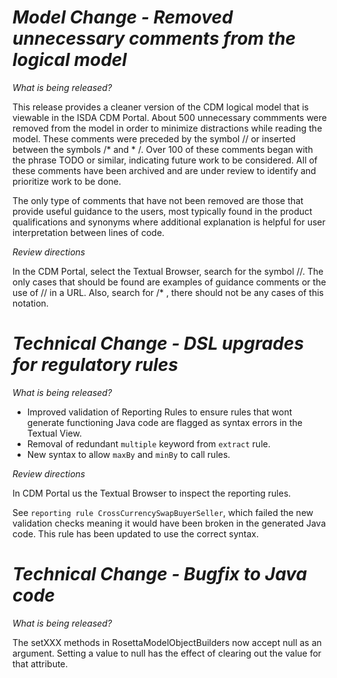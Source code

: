 # *Model Change - Removed unnecessary comments from the logical model*

_What is being released?_

This release provides a cleaner version of the CDM logical model that is viewable in the ISDA CDM Portal.  About 500 unnecessary commments were removed from the model in order to minimize distractions while reading the model.  These comments were preceded by the symbol // or inserted between the symbols /* and * /. Over 100 of these comments began with the phrase TODO or similar, indicating future work to be considered.  All of these comments have been archived and are under review to identify and prioritize work to be done.

The only type of comments that have not been removed are those that provide useful guidance to the users, most typically found in the product qualifications and synonyms where additional explanation is helpful for user interpretation between lines of code.

_Review directions_

In the CDM Portal, select the Textual Browser, search for the symbol //.  The only cases that should be found are examples of guidance comments or the use of // in a URL.  Also, search for /* , there should not be any cases of this notation.

# *Technical Change - DSL upgrades for regulatory rules*

_What is being released?_

* Improved validation of Reporting Rules to ensure rules that wont generate functioning Java code are flagged as syntax errors in the Textual View. 
* Removal of redundant ``multiple`` keyword from ``extract`` rule.
* New syntax to allow ``maxBy`` and ``minBy`` to call rules.

_Review directions_

In CDM Portal us the Textual Browser to inspect the reporting rules. 

See `reporting rule CrossCurrencySwapBuyerSeller`, which failed the new validation checks meaning it would have been broken in the generated Java code. This rule has been updated to use the correct syntax.

# *Technical Change - Bugfix to Java code*

_What is being released?_

The setXXX methods in RosettaModelObjectBuilders now accept null as an argument. Setting a value to null has the effect of clearing out the value for that attribute.
